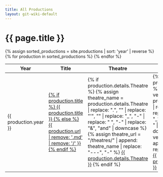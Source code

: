 ```yaml
---
title: All Productions
layout: git-wiki-default
---
```

<h1>{{ page.title }}</h1>
<table>
  <thead>
    <tr>
      <th>Year</th>
      <th>Title</th>
      <th>Theatre</th>
      <th>Venue</th>
    </tr>
  </thead>
  <tbody>
    {% assign sorted_productions = site.productions | sort: 'year' | reverse %}
    {% for production in sorted_productions %}
        <tr class="productions">
          <td class="year">{{ production.year }}</td>
          <td class="title">
            <a href="{{ production.url }}">
              {% if production.title %}
                {{ production.title }}
              {% else %}
                {{ production.url | remove: '.md' | remove: '/' }}
              {% endif %}
            </a>
          </td>
          <td class="theatre">
            {% if production.details.Theatre %}
              {% assign theatre_name = production.details.Theatre | replace: ".", "" | replace: "'", "" | replace: "_", "-" | replace: " ", "-" | replace: "&", "and" | downcase %}
              {% assign theatre_url = "/theatres/" | append: theatre_name | replace: "---", "-" %}
              <a href="{{ theatre_url }}">{{ production.details.Theatre }}</a>
            {% endif %}
          </td>
          <td class="venue">
            {% if production.details.Venue %}
              {% assign venue_name = production.details.Venue | replace: ".", "" | replace: "'", "" | replace: "_", "-" | replace: " ", "-" | replace: "&", "and" | downcase %}
              {% assign venue_url = "/venues/" | append: venue_name | replace: "---", "-" %}
              <a href="{{ venue_url }}">{{ production.details.Venue }}</a>
            {% endif %}
          </td>
        </tr>
    {% endfor %}
  </tbody>
</table>
